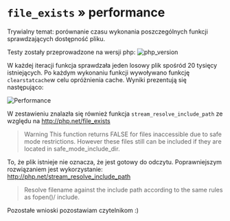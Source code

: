 # ```file_exists``` &raquo; performance

Trywialny temat: porównanie czasu wykonania poszczególnych funkcji sprawdzających dostępność pliku.

Testy zostały przeprowadzone na wersji php:
![php_version](http://q.i-systems.pl/file/71f6114b.png "php version")

W każdej iteracji funkcja sprawdzała jeden losowy plik spośród 20 tysięcy istniejących. Po każdym wykonaniu funkcji wywoływano funkcję ```clearstatcache```w celu opróżnienia cache. Wyniki prezentują się następująco:

![Performance](http://q.i-systems.pl/file/ad7c4864.png "performance")

W zestawieniu znalazła się również funkcja ```stream_resolve_include_path``` ze względu na http://php.net/file_exists

> Warning This function returns FALSE for files inaccessible due to safe mode restrictions. However these files still can be included if they are located in safe_mode_include_dir.

To, że plik istnieje nie oznacza, że jest gotowy do odczytu. Poprawniejszym rozwiązaniem jest wykorzystanie: http://php.net/stream_resolve_include_path

> Resolve filename against the include path according to the same rules as fopen()/ include.

Pozostałe wnioski pozostawiam czytelnikom :)